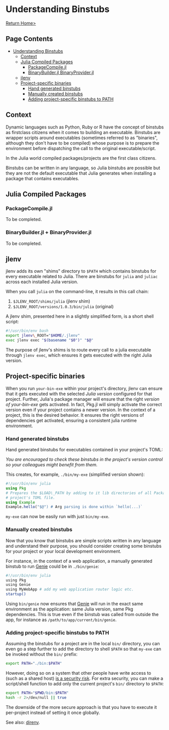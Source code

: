 # Understanding Binstubs

[Return Home>](/jlenv/)

## Page Contents

* [Understanding Binstubs](#understanding-binstubs)
  * [Context](#context)
  * [Julia Compiled Packages](#julia-compiled-packages)
      * [PackageCompile.jl](#packagecompilejl)
      * [BinaryBuilder.jl   BinaryProvider.jl](#binarybuilderjl--binaryproviderjl)
  * [jlenv](#jlenv)
  * [Project-specific binaries](#project-specific-binaries)
      * [Hand generated binstubs](#hand-generated-binstubs)
      * [Manually created binstubs](#manually-created-binstubs)
      * [Adding project-specific binstubs to PATH](#adding-project-specific-binstubs-to-path)

## Context

Dynamic languages such as Python, Ruby or R have the concept of binstubs as
firstclass citizens when it comes to building an executable.
Binstubs are wrapper scripts around executables (sometimes referred to as
"binaries", although they don't have to be compiled) whose purpose is to prepare
the environment before dispatching the call to the original executable/script.

In the Julia world compiled packages/projects are the first class citizens.

Binstubs can be written in any language, so Julia binstubs are possible but they
are not the default executable that Julia generates when installing a package
that contains executables.

## Julia Compiled Packages

### PackageCompile.jl

To be completed.

### BinaryBuilder.jl + BinaryProvider.jl

To be completed.

## jlenv

jlenv adds its own "shims" directory to `$PATH` which contains binstubs for
every executable related to Julia. 
There are binstubs for `julia` and `juliac` across each installed Julia version.

When you call `julia` on the command-line, it results in this call chain:

1. `$JLENV_ROOT/shims/julia` (jlenv shim)
1. `$JLENV_ROOT/versions/1.0.3/bin/julia` (original)

A jlenv shim, presented here in a slightly simplified form, is a short shell script:

```bash
#!/usr/bin/env bash
export jlenv\_ROOT="$HOME/.jlenv"
exec jlenv exec "$(basename "$0")" "$@"
```

The purpose of jlenv's shims is to route every call to a julia executable
through `jlenv exec`, which ensures it gets executed with the right Julia
version.

## Project-specific binaries

When you run `your-bin-exe` within your project's directory, jlenv can ensure
that it gets executed with the selected _Julia version_ configured for that
project.
Further, Julia's package manager will ensure that the right _version of your-bin-exe_
gets activated.
In fact, Pkg.jl will simply activate the correct version even if your project
contains a newer version. 
In the context of a project, this is the desired behavior.
It ensures the right versions of dependencies get activated, ensuring a 
consistent julia runtime environment.

### Hand generated binstubs

Hand generated binstubs for executables contained in your project's TOML:

_You are encouraged to check these binstubs in the project's version control so
your colleagues might benefit from them._

This creates, for example, `./bin/my-exe` (simplified version shown):

```julia
#!/usr/bin/env julia
using Pkg
# Prepares the $LOAD\_PATH by adding to it lib directories of all Packages in the
# project's TOML file.
using Example
Example.hello("$@") # Arg parsing is done within `hello(...)`
```

`my-exe` can now be easily run with just `bin/my-exe`.

### Manually created binstubs

Now that you know that binstubs are simple scripts written in any language and
understand their purpose, you should consider creating some binstubs for your
project or your local development environment.

For instance, in the context of a web application, a manually generated binstub
to run [Genie](https://genieframework.com/) could be in `./bin/genie`:

```bash
#!/usr/bin/env julia
using Pkg
using Genie
using MyWebApp # add my web application router logic etc.
startup()
```

Using `bin/genie` now ensures that [Genie](https://genieframework.com/) will
run in the exact same environment as the application: same Julia version,
same Pkg dependencies. 
This is true even if the binstub was called from outside the app, for instance
as `/path/to/app/current/bin/genie`.

### Adding project-specific binstubs to PATH

Assuming the binstubs for a project are in the local `bin/` directory, you can
even go a step further to add the directory to shell `$PATH` so that `my-exe`
can be invoked without the `bin/` prefix:

```bash
export PATH="./bin:$PATH"
```

However, doing so on a system that other people have write access to (such as a
shared host) [is a security risk](https://github.com/rbenv/rbenv/issues/309).
For extra security, you can make a script/shell function to add only the current
project's `bin/` directory to `$PATH`:

```bash
export PATH="$PWD/bin:$PATH"
hash -r 2>/dev/null || true
```

The downside of the more secure approach is that you have to execute it
per-project instead of setting it once globally.

See also: [direnv](https://github.com/zimbatm/direnv).
